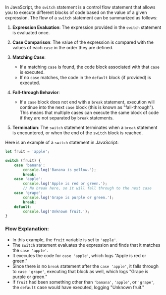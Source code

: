 In JavaScript, the `switch` statement is a control flow statement that allows you to execute different blocks of code based on the value of a given expression. The flow of a `switch` statement can be summarized as follows:

1. **Expression Evaluation**: The expression provided in the `switch` statement is evaluated once.

2. **Case Comparison**: The value of the expression is compared with the values of each `case` in the order they are defined.

3. **Matching Case**: 
   - If a matching `case` is found, the code block associated with that `case` is executed.
   - If no `case` matches, the code in the `default` block (if provided) is executed.

4. **Fall-through Behavior**: 
   - If a `case` block does not end with a `break` statement, execution will continue into the next `case` block (this is known as "fall-through"). This means that multiple cases can execute the same block of code if they are not separated by `break` statements.

5. **Termination**: The `switch` statement terminates when a `break` statement is encountered, or when the end of the `switch` block is reached.

Here is an example of a `switch` statement in JavaScript:

```javascript
let fruit = 'apple';

switch (fruit) {
    case 'banana':
        console.log('Banana is yellow.');
        break;
    case 'apple':
        console.log('Apple is red or green.');
        // No break here, so it will fall through to the next case
    case 'grape':
        console.log('Grape is purple or green.');
        break;
    default:
        console.log('Unknown fruit.');
}
```

### Flow Explanation:
- In this example, the `fruit` variable is set to `'apple'`.
- The `switch` statement evaluates the expression and finds that it matches the `case 'apple'`.
- It executes the code for `case 'apple'`, which logs "Apple is red or green."
- Since there is no `break` statement after the `case 'apple'`, it falls through to `case 'grape'`, executing that block as well, which logs "Grape is purple or green."
- If `fruit` had been something other than `'banana'`, `'apple'`, or `'grape'`, the `default` case would have executed, logging "Unknown fruit."